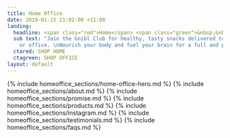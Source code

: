 ```yaml
---
title: Home Office
date: 2019-01-15 21:02:00 +11:00
landing:
  headline: <span class="red">Home</span> <span class="green">&nbsp;&nbsp;&nbsp;&nbsp;&nbsp;&nbsp;Office</span>
  sub text: "Join the Gnibl Club for healthy, tasty snacks delivered to your home
    or office. \nNourish your body and fuel your brain for a full and productive day."
  ctared: SHOP HOME
  ctagreen: SHOP OFFICE
layout: default
---
```


<main>
{% include homeoffice_sections/home-office-hero.md %}
{% include homeoffice_sections/about.md %}
{% include homeoffice_sections/promise.md %}
{% include homeoffice_sections/products.md %}
{% include homeoffice_sections/instagram.md %}
{% include homeoffice_sections/testimonials.md %}
{% include homeoffice_sections/faqs.md %}
</main>